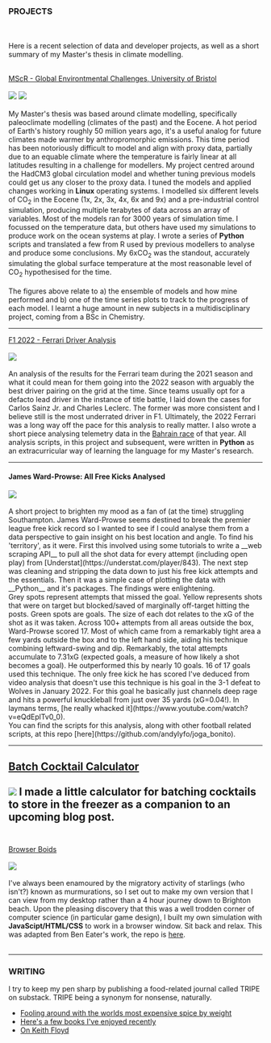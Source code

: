 ### PROJECTS

<br><br>
Here is a recent selection of data and developer projects, as well as a short summary of my Master's thesis in climate modelling.
<br><br>

[MScR - Global Environtmental Challenges, University of Bristol](/pdf/bridge_retreat_slides_AL.pdf)
<br><br>
<img src="images/DeepMIP_gradients_andy.jpg"/>
<img src="images/toa_energy_imbalance.png"/>
<br><br>
My Master's thesis was based around climate modelling, specifically paleoclimate modelling (climates of the past) and the Eocene. A hot period of Earth's history roughly 50 million years ago, it's a useful analog for future climates made warmer by anthropromorphic emissions. This time period has been notoriously difficult to model and align with proxy data, partially due to an equable climate where the temperature is fairly linear at all latitudes resulting in a challenge for modellers. My project centred around the HadCM3 global circulation model and whether tuning previous models could get us any closer to the proxy data. I tuned the models and applied changes working in __Linux__ operating systems. I modelled six different levels of CO<sub>2</sub> in the Eocene (1x, 2x, 3x, 4x, 6x and 9x) and a pre-industrial control simulation, producing multiple terabytes of data across an array of variables. Most of the models ran for 3000 years of simulation time. I focussed on the temperature data, but others have used my simulations to produce work on the ocean systems at play. I wrote a series of __Python__ scripts and translated a few from R used by previous modellers to analyse and produce some conclusions. My 6xCO<sub>2</sub> was the standout, accurately simulating the global surface temperature at the most reasonable level of CO<sub>2</sub> hypothesised for the time.
<br><br>
The figures above relate to a) the ensemble of models and how mine performed and b) one of the time series plots to track to the progress of each model. I learnt a huge amount in new subjects in a multidisciplinary project, coming from a BSc in Chemistry.

---
[F1 2022 - Ferrari Driver Analysis](https://tripeblog.substack.com/p/f1-2022-carlos-sainz-jr-charles-leclerc)
<br><br>
<img src="images/SAIvLEC_championship_standings.png"/>
<br><br>
An analysis of the results for the Ferrari team during the 2021 season and what it could mean for them going into the 2022 season with arguably the best driver pairing on the grid at the time. Since teams usually opt for a defacto lead driver in the instance of title battle, I laid down the cases for Carlos Sainz Jr. and Charles Leclerc. The former was more consistent and I believe still is the most underrated driver in F1. Ultimately, the 2022 Ferrari was a long way off the pace for this analysis to really matter. I also wrote a short piece analysing telemetry data in the [Bahrain race](https://tripeblog.substack.com/p/f1-2022-leclerc-plays-matador-to) of that year. All analysis scripts, in this project and subsequent, were written in __Python__ as an extracurricular way of learning the language for my Master's research.

---
#### James Ward-Prowse: All Free Kicks Analysed
<img src="images/JWP_FKS.jpg?raw=true"/>
<br><br>
A short project to brighten my mood as a fan of (at the time) struggling Southampton. James Ward-Prowse seems destined to break the premier league free kick record so I wanted to see if I could analyse them from a data perspective to gain insight on his best location and angle. To find his 'territory', as it were. First this involved using some tutorials to write a __web scraping API__ to pull all the shot data for every attempt (including open play) from [Understat](https://understat.com/player/843). The next step was cleaning and stripping the data down to just his free kick attempts and the essentials. Then it was a simple case of plotting the data with __Python__ and it's packages. The findings were enlightening.
<br>
Grey spots represent attempts that missed the goal. Yellow represents shots that were on target but blocked/saved of marginally off-target hitting the posts. Green spots are goals. The size of each dot relates to the xG of the shot as it was taken. Across 100+ attempts from all areas outside the box, Ward-Prowse scored 17. Most of which came from a remarkably tight area a few yards outside the box and to the left hand side, aiding his technique combining leftward-swing and dip. Remarkably, the total attempts accumulate to 7.31xG (expected goals, a measure of how likely a shot becomes a goal). He outperformed this by nearly 10 goals. 16 of 17 goals used this technique. The only free kick he has scored I've deduced from video analysis that doesn't use this technique is his goal in the 3-1 defeat to Wolves in January 2022. For this goal he basically just channels deep rage and hits a powerful knuckleball from just over 35 yards (xG=0.04!). In laymans terms, [he really whacked it](https://www.youtube.com/watch?v=eQdEplTv0_0).
<br>
You can find the scripts for this analysis, along with other football related scripts, at this repo [here](https://github.com/andylyfo/joga_bonito).

---
[Batch Cocktail Calculator](https://andylyfo.github.io/batch_cocktail_calculator/)
<br><br>
<img src="images/negroni.jpg?raw=true">
I made a little calculator for batching cocktails to store in the freezer as a companion to an upcoming blog post.
<br><br>
---
[Browser Boids](https://andylyfo.github.io/boids/)
<br><br>
<img src="images/murmuration.jpg?raw=true"/>
<br><br>
I've always been enamoured by the migratory activity of starlings (who isn't?) known as murmurations, so I set out to make my own version that I can view from my desktop rather than a 4 hour journey down to Brighton beach. Upon the pleasing discovery that this was a well trodden corner of computer science (in particular game design), I built my own simulation with __JavaScipt/HTML/CSS__ to work in a browser window. Sit back and relax. This was adapted from Ben Eater's work, the repo is [here](https://github.com/andylyfo/boids).
<br><br>

---

### WRITING

I try to keep my pen sharp by publishing a food-related journal called TRIPE on substack. TRIPE being a synonym for nonsense, naturally.

- [Fooling around with the worlds most expensive spice by weight](https://open.substack.com/pub/tripeblog/p/on-paella-saffron-and-the-pulp-fiction?r=lg3sj&utm_campaign=post&utm_medium=web)
- [Here's a few books I've enjoyed recently](https://open.substack.com/pub/tripeblog/p/heres-a-few-books-i-enjoyed-recently?r=lg3sj&utm_campaign=post&utm_medium=web)
- [On Keith Floyd](https://open.substack.com/pub/tripeblog/p/on-floyd-on?r=lg3sj&utm_campaign=post&utm_medium=web)

